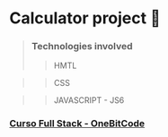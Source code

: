 # **Calculator project** :iphone: 

> ### Technologies involved
>>HMTL

>>CSS

>>JAVASCRIPT - JS6

### [Curso Full Stack - OneBitCode](https://onebitcode.com/lp/)

